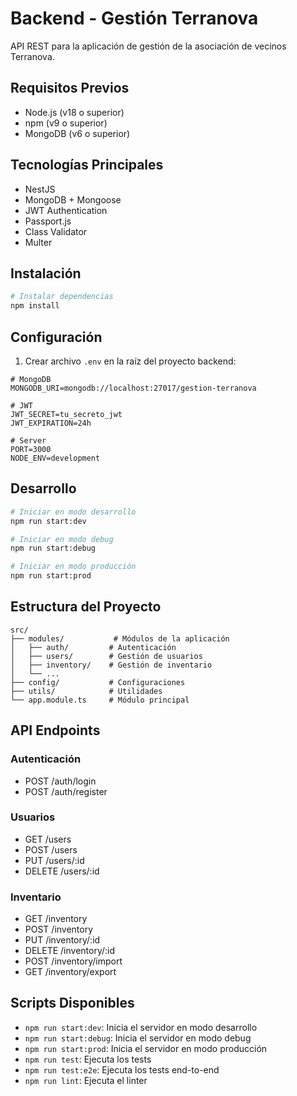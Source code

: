 # Backend - Gestión Terranova

API REST para la aplicación de gestión de la asociación de vecinos Terranova.

## Requisitos Previos

- Node.js (v18 o superior)
- npm (v9 o superior)
- MongoDB (v6 o superior)

## Tecnologías Principales

- NestJS
- MongoDB + Mongoose
- JWT Authentication
- Passport.js
- Class Validator
- Multer

## Instalación

```bash
# Instalar dependencias
npm install
```

## Configuración

1. Crear archivo `.env` en la raíz del proyecto backend:
```env
# MongoDB
MONGODB_URI=mongodb://localhost:27017/gestion-terranova

# JWT
JWT_SECRET=tu_secreto_jwt
JWT_EXPIRATION=24h

# Server
PORT=3000
NODE_ENV=development
```

## Desarrollo

```bash
# Iniciar en modo desarrollo
npm run start:dev

# Iniciar en modo debug
npm run start:debug

# Iniciar en modo producción
npm run start:prod
```

## Estructura del Proyecto

```
src/
├── modules/           # Módulos de la aplicación
│   ├── auth/         # Autenticación
│   ├── users/        # Gestión de usuarios
│   ├── inventory/    # Gestión de inventario
│   └── ...
├── config/           # Configuraciones
├── utils/            # Utilidades
└── app.module.ts     # Módulo principal
```

## API Endpoints

### Autenticación
- POST /auth/login
- POST /auth/register

### Usuarios
- GET /users
- POST /users
- PUT /users/:id
- DELETE /users/:id

### Inventario
- GET /inventory
- POST /inventory
- PUT /inventory/:id
- DELETE /inventory/:id
- POST /inventory/import
- GET /inventory/export

## Scripts Disponibles

- `npm run start:dev`: Inicia el servidor en modo desarrollo
- `npm run start:debug`: Inicia el servidor en modo debug
- `npm run start:prod`: Inicia el servidor en modo producción
- `npm run test`: Ejecuta los tests
- `npm run test:e2e`: Ejecuta los tests end-to-end
- `npm run lint`: Ejecuta el linter
